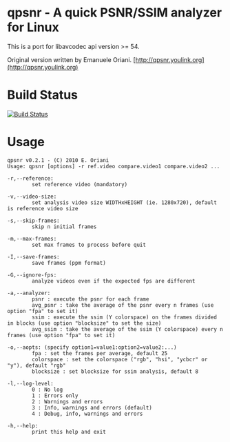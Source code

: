 qpsnr - A quick PSNR/SSIM analyzer for Linux
=====

This is a port for libavcodec api version >= 54.

Original version written by Emanuele Oriani. [http://qpsnr.youlink.org](http://qpsnr.youlink.org)

Build Status
============

[![Build Status](https://drone.io/github.com/MarcAntoine-Arnaud/qpsnr/status.png)](https://drone.io/github.com/MarcAntoine-Arnaud/qpsnr/latest)

Usage
======

    qpsnr v0.2.1 - (C) 2010 E. Oriani
    Usage: qpsnr [options] -r ref.video compare.video1 compare.video2 ...

    -r,--reference:
            set reference video (mandatory)

    -v,--video-size:
            set analysis video size WIDTHxHEIGHT (ie. 1280x720), default is reference video size

    -s,--skip-frames:
            skip n initial frames

    -m,--max-frames:
            set max frames to process before quit

    -I,--save-frames:
            save frames (ppm format)

    -G,--ignore-fps:
            analyze videos even if the expected fps are different

    -a,--analyzer:
            psnr : execute the psnr for each frame
            avg_psnr : take the average of the psnr every n frames (use option "fpa" to set it)
            ssim : execute the ssim (Y colorspace) on the frames divided in blocks (use option "blocksize" to set the size)
            avg_ssim : take the average of the ssim (Y colorspace) every n frames (use option "fpa" to set it)

    -o,--aopts: (specify option1=value1:option2=value2:...)
            fpa : set the frames per average, default 25
            colorspace : set the colorspace ("rgb", "hsi", "ycbcr" or "y"), default "rgb"
            blocksize : set blocksize for ssim analysis, default 8

    -l,--log-level:
            0 : No log
            1 : Errors only
            2 : Warnings and errors
            3 : Info, warnings and errors (default)
            4 : Debug, info, warnings and errors

    -h,--help:
            print this help and exit
